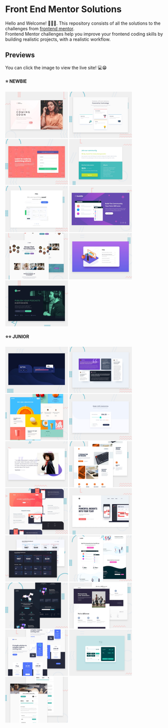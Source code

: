 # Front End Mentor Solutions

Hello and Welcome! 👋👋👋. This repository consists of all the solutions to the challenges from [frontend mentor](frontendmentor.io). <br> 
Frontend Mentor challenges help you improve your frontend coding skills by building realistic projects, with a realistic workflow. 

## Previews

You can click the image to view the live site! 💻😁 

#### ⭐️ NEWBIE

[<img src="./coming-soon-page/design/desktop-preview.jpg" alt="preview" width="200"/>](https://vigorous-sammet-32ae20.netlify.app)
[<img src="./four-card-feature/design/desktop-preview.jpg" alt="preview" width="200"/>](https://keen-hopper-546d33.netlify.app/)
[<img src="./signup-form/design/desktop-preview.jpg" alt="preview" width="200"/>](https://nifty-swirles-883837.netlify.app/)
[<img src="./grid-price-component/design/desktop-preview.jpg" alt="preview" width="200"/>](https://sleepy-kirch-e67a81.netlify.app/)
[<img src="./ping-coming-soon-page/design/desktop-preview.jpg" alt="preview" width="200"/>](https://modest-mclean-0ba8cf.netlify.app/)
[<img src="./huddle-landing-page/design/desktop-preview.jpg" alt="preview" width="200"/>](https://sad-carson-cad135.netlify.app/)
[<img src="./meet-landing-page/assets/preview.jpg" alt="preview" width="200"/>](https://pensive-volhard-d9ff60.netlify.app/)
[<img src="./faq-accordion/design/desktop-preview.jpg" alt="preview" width="200"/>](https://zen-kowalevski-eefc95.netlify.app/)
[<img src="./pod-landing-page/assets/preview.jpg" alt="preview" width="200"/>](https://gallant-ritchie-25fab9.netlify.app/)

#### ⭐️⭐️ JUNIOR

[<img src="./Junior/fylo-data-storage/design/desktop-preview.jpg" alt="preview" width="200"/>](https://thirsty-hawking-44d7de.netlify.app/)
[<img src="./Junior/testimonial-grid-section/design/desktop-preview.jpg" alt="preview" width="200"/>](https://sharp-albattani-708b32.netlify.app/)
[<img src="./Junior/sunnyside-landing-page/design/desktop-preview.jpg" alt="preview" width="200"/>](https://nervous-nightingale-455d64.netlify.app/)
[<img src="./Junior/interactive-slider/design/desktop-preview.jpg" alt="preview" width="200"/>](https://jovial-lamport-483155.netlify.app/)
[<img src="./Junior/testimonials-slider/design/desktop-preview.jpg" alt="preview" width="200"/>](https://gallant-booth-41163f.netlify.app/)
[<img src="./Junior/typemaster-landing-page/assets/preview.jpg" alt="preview" width="200"/>](https://keen-hodgkin-0f1548.netlify.app/)
[<img src="./Junior/blogr-landing-page/design/desktop-preview.jpg" alt="preview" width="200"/>](https://mystifying-benz-ac6c83.netlify.app/)
[<img src="./Junior/projecttracking-intro-comp/desktop-preview.jpg" alt="preview" width="200"/>](https://affectionate-heisenberg-4b374c.netlify.app/)
[<img src="./Junior/socialmedia-dashboard/design/desktop-preview.jpg" alt="preview" width="200"/>](https://admiring-ritchie-2e21db.netlify.app/)
[<img src="./Junior/huddle-landing-page/desktop-preview.jpg" alt="preview" width="200"/>](https://modest-swanson-4abd45.netlify.app/)
[<img src="./Junior/fylo-landing-page/desktop-preview.jpg" alt="preview" width="200"/>](https://hopeful-nobel-6b0ee9.netlify.app/)
[<img src="./Junior/insure-landing-page/design/desktop-preview.jpg" alt="preview" width="200"/>](https://xenodochial-meitner-db6982.netlify.app/)
[<img src="./Junior/officelit-landing-react/preview.jpg" alt="preview" width="200"/>](https://frosty-heisenberg-e06fe7.netlify.app/)
[<img src="./Junior/tip-calculator-react/design/desktop-preview.jpg" alt="preview" width="200"/>](https://wonderful-newton-523645.netlify.app/)
[<img src="./Junior/crowdfunding-page-react/design/desktop-preview.jpg" alt="preview" width="200"/>](https://friendly-villani-81a354.netlify.app/)












